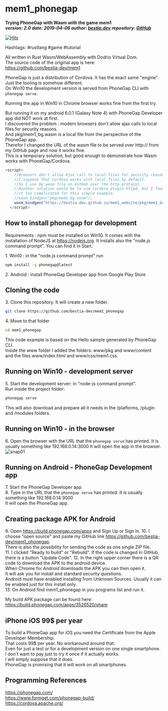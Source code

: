 # mem1_phonegap

**Trying PhoneGap with Wasm with the game mem1**  
***version: 2.0  date: 2019-04-06 author: [bestia.dev](https://bestia.dev) repository: [GitHub](https://github.com/bestia-dev/mem1_phonegap)***  

[![Hits](https://hits.seeyoufarm.com/api/count/incr/badge.svg?url=https%3A%2F%2Fgithub.com%2Fbestia-dev%2Fmem1_phonegap&count_bg=%2379C83D&title_bg=%23555555&icon=&icon_color=%23E7E7E7&title=hits&edge_flat=false)](https://hits.seeyoufarm.com)

Hashtags: #rustlang #game #tutorial

All written in Rust Wasm/WebAssembly with Dodrio Virtual Dom.  
The source code of the original app is here:  
<https://github.com/bestia-dev/mem1>  
  
PhoneGap is just a distribution of Cordova. It has the exact same "engine". Just the tooling is somehow different.  
On Win10 the development version is served from PhoneGap CLI with `phonegap serve`.  
  
Running the app in Win10 in Chrome browser works fine from the first try.  
  
But running it on my android 6.0.1 (Galaxy Note 4) with PhoneGap Developer app did NOT work at first.  
I discovered the problem : modern browsers don't allow ajax calls to local files for security reasons.  
And pkg/mem1_bg.wasm is a local file from the perspective of the PhoneGap app.  
Therefor I changed the URL of the wasm file to be served over http:// from my GitHub page and now it works fine.  
This is a temporary solution, but good enough to demonstrate how Wasm works with PhoneGap/Cordova.

```javascript
<script>
    //Browsers don't allow Ajax call to local files for security reasons. 
    //I suppose that Cordova works with local files by default.
    //So I use my wasm file on GitHub over the http protocol.
    //Another solution would be to use cordova-plugin-httpd, but I found 
    //it too complicated for this simple example.
    //wasm_bindgen("pkg/mem1_bg.wasm");
    wasm_bindgen("https://bestia-dev.github.io/mem1_website/pkg/mem1_bg.wasm");
  </script>
```
  
## How to install phonegap for development

Requirements : npm must be installed on Win10. It comes with the installation of NodeJS at <https://nodejs.org>.
It installs also the "node.js command prompt". You can find it in Start.  

1\. Win10 : in the "node.js command prompt" run

```bash
npm install -g phonegap@latest
```

2\. Android : install PhoneGap Developer app from Google Play Store

## Cloning the code

3\. Clone this repository. It will create a new folder.

```bash
git clone https://github.com/bestia-dev/mem1_phonegap
```

4\. Move to that folder

```bash
cd mem1_phonegap
```

This code example is based on the Hello sample generated by PhoneGap CLI.  
Inside the www folder I added the folders: www/pkg and www/content  
and the files www/index.html and www/css/mem1.css.  

## Running on Win10 - development server

5\. Start the development server: in "node-js command prompt".  
Run inside the project folder:

```bash
phonegap serve
```

This will also download and prepare all it needs in the /platforms, /plugin and /modules folders.

## Running on Win10 - in the browser

6\. Open the browser with the URL that the `phonegap serve` has printed. It is usually something like 192.168.0.14:3000
It will open the app in the browser.  
![snap01](https://user-images.githubusercontent.com/31509965/55587238-181e8200-5755-11e9-88eb-f8fb62be581e.png)

## Running on Android - PhoneGap Development app

7\. Start the PhoneGap Developer app  
8\. Type in the URL that the `phonegap serve` has printed. It is usually something like 192.168.0.14:3000  
It will open the PhoneGap app.  

## Creating package APK for Android

9\. Open <https://build.phonegap.com/apps> and Sign Up or Sign In.
10\. I choose "open source" and paste my GitHub link <https://github.com/bestia-dev/mem1_phonegap>.  
There is also the possibility for sending the code as one single ZIP file.  
11\. I clicked "Ready to build" or "Rebuild". If the code is changed in GitHub, there is a button "Update Code".
12\. In the right upper corner there is a QR code to download the APK to the android device.  
When Chrome for Android downloads the APK you can then open it.  
It will ask you for install and standard security questions.  
Android must have enabled installing from Unknown Sources. Usually it can be enabled just for this install only.  
13\. On Android find mem1_phonegap in you programs list and run it.  
  
My build APK package can be found here:  
<https://build.phonegap.com/apps/3526520/share>  

## iPhone iOS 99$ per year

To build a PhoneGap app for iOS you need the Certificate from the Apple Developer Membership.  
That costs 99$ per year. No workaround around that.  
Even for just a test or for a development version on one single smartphone.  
I don't want to pay just to try it once if it actually works.  
I will simply suppose that it does.  
PhoneGap is promising that it will work on all smartphones.

## Programming References

<https://phonegap.com/>  
<https://www.formget.com/phonegap-build/>  
<https://cordova.apache.org/>
